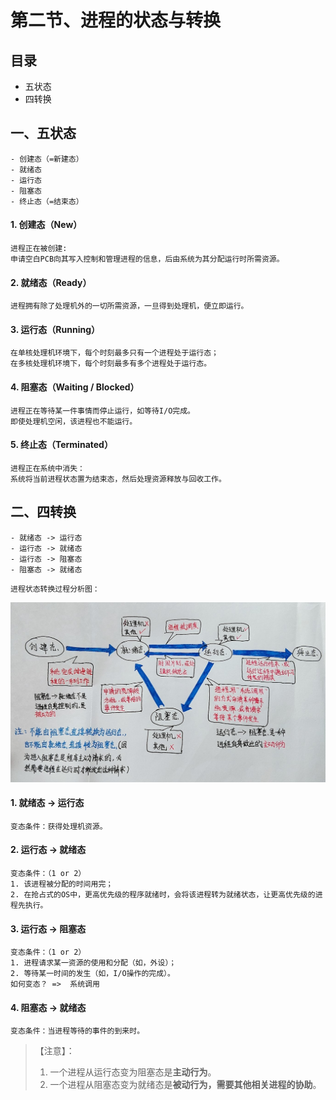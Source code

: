 # 第二节、进程的状态与转换

## 目录

- 五状态
- 四转换

## 一、五状态

    - 创建态（=新建态）
    - 就绪态
    - 运行态
    - 阻塞态
    - 终止态（=结束态）

#### 1. 创建态（New）

    进程正在被创建:
    申请空白PCB向其写入控制和管理进程的信息，后由系统为其分配运行时所需资源。

#### 2. 就绪态（Ready）

    进程拥有除了处理机外的一切所需资源，一旦得到处理机，便立即运行。

#### 3. 运行态（Running）

    在单核处理机环境下，每个时刻最多只有一个进程处于运行态；
    在多核处理机环境下，每个时刻最多有多个进程处于运行态。

#### 4. 阻塞态（Waiting / Blocked）

    进程正在等待某一件事情而停止运行，如等待I/O完成。
    即使处理机空闲，该进程也不能运行。

#### 5. 终止态（Terminated）

    进程正在系统中消失：
    系统将当前进程状态置为结束态，然后处理资源释放与回收工作。

## 二、四转换

    - 就绪态 -> 运行态
    - 运行态 -> 就绪态
    - 运行态 -> 阻塞态
    - 阻塞态 -> 就绪态

`进程状态转换过程分析图：`

<img src="./img/process_state_conversion.jpg">

#### 1. 就绪态 -> 运行态

    变态条件：获得处理机资源。

#### 2. 运行态 -> 就绪态

    变态条件：（1 or 2）
    1. 该进程被分配的时间用完；
    2. 在抢占式的OS中，更高优先级的程序就绪时，会将该进程转为就绪状态，让更高优先级的进程先执行。

#### 3. 运行态 -> 阻塞态

    变态条件：（1 or 2）
    1. 进程请求某一资源的使用和分配（如，外设）；
    2. 等待某一时间的发生（如，I/O操作的完成）。
    如何变态？ =>  系统调用

#### 4. 阻塞态 -> 就绪态

    变态条件：当进程等待的事件的到来时。

> 【注意】：
>
> 1. 一个进程从运行态变为阻塞态是**主动行为**。
> 2. 一个进程从阻塞态变为就绪态是**被动行为，需要其他相关进程的协助**。
